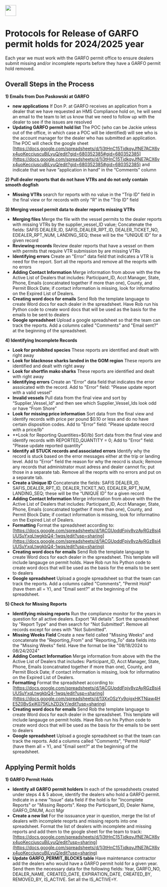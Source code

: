
<a align="left" href="https://github.com/nmfs-openscapes/2024-nmfs-champions"><img src="https://github.githubassets.com/images/modules/logos_page/GitHub-Mark.png" width="35px"/></a>

# Protocols for Release of GARFO permit holds for 2024/2025 year

Each year we must work with the GARFO permit office to ensure dealers submit missing and/or incomplete reports before they have a GARFO permit hold removed.


## Overall Steps in the Process

**1) Emails from Don Paskowski at GARFO**
- **new applications** If Don P. at GARFO receives an application from a dealer that we have requested an HMS Compliance hold on, he will send an email to the team to let us know that we need to follow up with the dealer to see if the issues are resolved
- **Updating GARFO permit hold list** The POC (who can be Jackie unless out of the office, in which case a POC will be identified) will see who is the account manager for the dealer who has submitted an application. The POC will check the google sheet [https://docs.google.com/spreadsheets/d/1j3tHnC15TjdkqyJfNE7ACX6vx4uoKeccjuscuBjLyuQ/edit?gid=680352385#gid=680352385](https://docs.google.com/spreadsheets/d/1j3tHnC15TjdkqyJfNE7ACX6vx4uoKeccjuscuBjLyuQ/edit?gid=680352385#gid=680352385) and indicate that we have “application in hand” in the “Comments” column 


**2) Pull dealer reports that do not have VTRs and do not only contain smooth dogfish**
- **Missing VTRs** search for reports with no value in the "Trip ID" field in the final view or for records with only "R" in the "Trip ID" field


**3) Merging vessel permit data to dealer reports missing VTRs**
- **Merging files** Merge the file with the vessel permits to the dealer reports with missing VTRs by the supplier_vessel_ID value; Concatenate the fields: SAFIS DEALER_ID, SAFIS_DEALER_RPT_ID, DEALER_TICKET_NO, EDEALER_RPT_NUM, LANDING_SEQ; these will be the “UNIQUE ID” for a given record
- **Reviewing records** Review dealer reports that have a vessel on them with permits that require VTR submission by are missing VTRs
- **Identifying errors** Create an "Error" data field that indicates a VTR is need for the report. Sort all the reports and remove all the reoprts with no errors
- **Adding Contact Information** Merge information from above with the the Active List of Dealers that includes: Participant_ID, Acct Manager, State, Phone, Emails (concatnated together if more than one), County, and Permit Block Date; if contact information is missing, look for informatino on the Expired List of Dealers.
- **Creating word docs for emails** Send Rob the template language to create Word docs for each dealer in the spreadsheet. Have Rob run his Python code to create word docs that will be used as the basis for the emails to be sent to dealers
- **Google spreadsheet** Upload a google spreadsheet so that the team can track the reports. Add a columns called "Comments" and "Email sent?" at the beginning of the spreadsheet.

**4) Identifying Incomplete Records**
- **Look for prohibited species** These reports are identified and dealt with right away
- **Look for blacknose sharks landed in the GOM region** These reports are identified and dealt with right away
- **Look for shortfin mako sharks** These reports are identified and dealt with right away
- **Identifying errors** Create an "Error" data field that indicates the error assoicated with the record.  Add to "Error" field: "Please update report with a valid vessel"
- **Invalid vessels** Pull data from the final view and sort by “Supplier_Vessel_Id” and then see which Supplier_Vessel_Ids look odd or have “From Shore”
- **Look for missing price information** Sort data from the final view and identify records with price per pound $0.10 or less and do no have certain disposition codes. Add to "Error" field: "Please update reocrd with a price/lb"
- **Look for Reporting Quantities=$0/lb)	Sort data from the final view and identify records with REPORTED_QUANTITY = 0; Add to "Error" field: "Please update reported quantity"
- **Identify all STUCK records and associated errors** Identify why the record is stuck based on the error messages either at the trip or landing level. Add to "Error" field the reason for why the reocrd is stuck; Remove any records that administrator must adress and dealer cannot fix; put those in a separate tab. Remove all the reoprts with no errors and put on a separate tab.
- **Create a Unique ID** Concatenate the fields: SAFIS DEALER_ID, SAFIS_DEALER_RPT_ID, DEALER_TICKET_NO, EDEALER_RPT_NUM, LANDING_SEQ; these will be the “UNIQUE ID” for a given record
- **Adding Contact Information** Merge information from above with the the Active List of Dealers that includes: Participant_ID, Acct Manager, State, Phone, Emails (concatnated together if more than one), County, and Permit Block Date; if contact information is missing, look for informatino on the Expired List of Dealers.
- **Formatting** Format the spreadsheet according to: [https://docs.google.com/spreadsheets/d/1ACGUpddFpjv8vzAyRGzBsi4UUSuYxqLtwgkbQ4-1wqs/edit?usp=sharing](https://docs.google.com/spreadsheets/d/1ACGUpddFpjv8vzAyRGzBsi4UUSuYxqLtwgkbQ4-1wqs/edit?usp=sharing)
- **Creating word docs for emails** Send Rob the template language to create Word docs for each dealer in the spreadsheet. This template will include langauge on permit holds. Have Rob run his Python code to create word docs that will be used as the basis for the emails to be sent to dealers
- **Google spreadsheet** Upload a google spreadsheet so that the team can track the reports. Add a columns called "Comments", "Permit Hold" (have them all = Y), and "Email sent?" at the beginning of the spreadsheet.

**5) Check for Missing Reports**
- **Identifying missing reports** Run the compliance monitor for the years in question for all active dealers. Export "All details". Sort the spreadsheet by "Report Type" and then search for "Not Submitted". Remove all records except for ones with "Not Submitted".
- **Missing Weeks Field** Create a new field called "Missing Weeks" and concatenate the "Reporting_From" and "Reporting_To" data fields into the "Missing Weeks" field. Have the format be like "08/18/2024 to 08/24/2024"
- **Adding Contact Information** Merge information from above with the the Active List of Dealers that includes: Participant_ID, Acct Manager, State, Phone, Emails (concatnated together if more than one), County, and Permit Block Date; if contact information is missing, look for informatino on the Expired List of Dealers.
- **Formatting** Format the spreadsheet according to: [https://docs.google.com/spreadsheets/d/1ACGUpddFpjv8vzAyRGzBsi4UUSuYxqLtwgkbQ4-1wqs/edit?usp=sharing](https://docs.google.com/spreadsheets/d/13XxOSzYy9oigxHKTNjaw4HE5Z0BvSxiK075KLhZD2kY/edit?usp=sharing)
- **Creating word docs for emails** Send Rob the template language to create Word docs for each dealer in the spreadsheet. This template will include langauge on permit holds. Have Rob run his Python code to create word docs that will be used as the basis for the emails to be sent to dealers
- **Google spreadsheet** Upload a google spreadsheet so that the team can track the reports. Add a columns called "Comments", "Permit Hold" (have them all = Y), and "Email sent?" at the beginning of the spreadsheet.
  
## Applying Permit holds

**1) GARFO Permit Holds**
- **Identify all GARFO permit holders** In each of the spreadsheets created under steps 4 & 5 above, identify the dealers who hold a GARFO permit. Indicate in a new "Issue" data field if the hold is for "Incomplete Reports" or "Missing Reports". Keep the Participant_ID, Dealer Name, GARFO_DNUM, Acct Mgr
- **Create a new list** For the isssuance year in question, merge the list of dealers with incomplete reoprts and missing reports into one spreadsheet. Format the list of dealers with incomplete and missing reports and add them to the google sheet for the team to track: [https://docs.google.com/spreadsheets/d/1j3tHnC15TjdkqyJfNE7ACX6vx4uoKeccjuscuBjLyuQ/edit?usp=sharing](https://docs.google.com/spreadsheets/d/1j3tHnC15TjdkqyJfNE7ACX6vx4uoKeccjuscuBjLyuQ/edit?usp=sharing)
- **Update GARFO_PERMIT_BLOCKS table** Have maintenance contractor add the dealers who would have a GARFO permit hold for a given year. Send them the necessary data for the following fields:
  Year, GARFO_NO, DEALER_NAME, CREATED_DATE, EXPIRATION_DATE, CREATED_BY, REMOVED_BY, IS_ACTIVE. Set all the IS_ACTIVE=Y.
  

